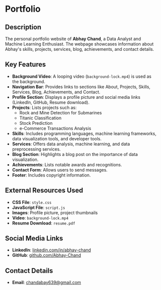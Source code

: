 # Portfolio



## Description
The personal portfolio website of **Abhay Chand**, a Data Analyst and Machine Learning Enthusiast. The webpage showcases information about Abhay's skills, projects, services, blog, achievements, and contact details.

## Key Features
- **Background Video**: A looping video (`background-lock.mp4`) is used as the background.
- **Navigation Bar**: Provides links to sections like About, Projects, Skills, Services, Blog, Achievements, and Contact.
- **Profile Section**: Displays a profile picture and social media links (LinkedIn, GitHub, Resume download).
- **Projects**: Lists projects such as:
  - Rock and Mine Detection for Submarines
  - Titanic Classification
  - Stock Prediction
  - e-Commerce Transactions Analysis
- **Skills**: Includes programming languages, machine learning frameworks, data visualization tools, and developer tools.
- **Services**: Offers data analysis, machine learning, and data preprocessing services.
- **Blog Section**: Highlights a blog post on the importance of data visualization.
- **Achievements**: Lists notable awards and recognitions.
- **Contact Form**: Allows users to send messages.
- **Footer**: Includes copyright information.

## External Resources Used
- **CSS File**: `style.css`
- **JavaScript File**: `script.js`
- **Images**: Profile picture, project thumbnails
- **Video**: `background-lock.mp4`
- **Resume Download**: `resume.pdf`

## Social Media Links
- **LinkedIn**: [linkedin.com/in/abhay-chand](https://www.linkedin.com/in/abhay-chand/)
- **GitHub**: [github.com/Abhay-Chand](https://github.com/Abhay-Chand)

## Contact Details
- **Email**: chandabay639@gmail.com
